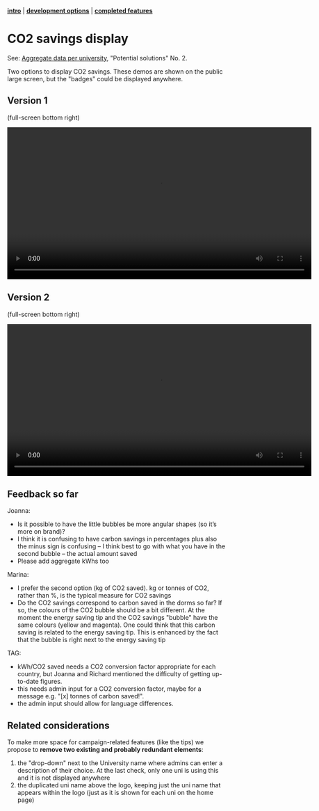 [**intro**](readme.md) | [**development options**](development-options.md) | [**completed features**](development-complete.md)

# CO2 savings display

See: [Aggregate data per university](development-options.md#aggregate-data-per-university), "Potential solutions" No. 2.

Two options to display CO2 savings. These demos are shown on the public large screen, but the "badges" could be displayed anywhere.

## Version 1

(full-screen bottom right)

<video width="700" autoplay controls loop>
  <source src="videos/carbon-01.mp4" type="video/mp4">
Your browser does not support the video tag.
</video>

## Version 2

(full-screen bottom right)

<video width="700" autoplay controls loop>
  <source src="videos/carbon-02.mp4" type="video/mp4">
Your browser does not support the video tag.
</video>

## Feedback so far

Joanna:

- Is it possible to have the little bubbles be more angular shapes (so it’s more on brand)?
- I think it is confusing to have carbon savings in percentages plus also the minus sign is confusing – I think best to go with what you have in the second bubble – the actual amount saved
- Please add aggregate kWhs too

Marina:

- I prefer the second option (kg of CO2 saved). kg or tonnes of CO2, rather than %, is the typical measure for CO2 savings
- Do the CO2 savings correspond to carbon saved in the dorms so far? If so, the colours of the CO2 bubble should be a bit different. At the moment the energy saving tip and the CO2 savings "bubble" have the same colours (yellow and magenta). One could think that this carbon saving is related to the energy saving tip. This is enhanced by the fact that the bubble is right next to the energy saving tip

TAG:

- kWh/CO2 saved needs a CO2 conversion factor appropriate for each country, but Joanna and Richard mentioned the difficulty of getting up-to-date figures.
- this needs admin input for a CO2 conversion factor, maybe for a message e.g. "[x] tonnes of carbon saved!".
- the admin input should allow for language differences.


## Related considerations

To make more space for campaign-related features (like the tips) we propose to **remove two existing and probably redundant elements**:

1. the "drop-down" next to the University name where admins can enter a description of their choice. At the last check, only one uni is using this and it is not displayed anywhere
2. the duplicated uni name above the logo, keeping just the uni name that appears within the logo (just as it is shown for each uni on the home page)
